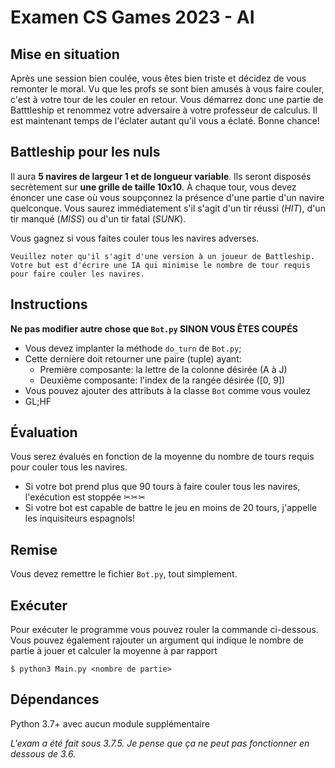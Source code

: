 # Examen CS Games 2023 - AI

## Mise en situation

Après une session bien coulée, vous êtes bien triste et décidez de vous remonter le moral. Vu que les profs se sont bien amusés à vous faire couler, c'est à votre tour de les couler en retour. Vous démarrez donc une partie de Batttleship et renommez votre adversaire à votre professeur de calculus. Il est maintenant temps de l'éclater autant qu'il vous a éclaté. Bonne chance!

## Battleship pour les nuls

Il aura **5 navires de largeur 1 et de longueur variable**. Ils seront disposés secrètement sur **une grille de taille 10x10**. À chaque tour, vous devez énoncer une case où vous soupçonnez la présence d'une partie d'un navire quelconque. Vous saurez immédiatement s'il s'agit d'un tir réussi (*HIT*), d'un tir manqué (*MISS*) ou d'un tir fatal (*SUNK*).

Vous gagnez si vous faites couler tous les navires adverses.

```Veuillez noter qu'il s'agit d'une version à un joueur de Battleship. Votre but est d'écrire une IA qui minimise le nombre de tour requis pour faire couler les navires.```


## Instructions

**Ne pas modifier autre chose que `Bot.py` SINON VOUS ÊTES COUPÉS**

* Vous devez implanter la méthode `do_turn` de `Bot.py`;
* Cette dernière doit retourner une paire (tuple) ayant:
    * Première composante: la lettre de la colonne désirée (A à J)
    * Deuxième composante: l'index de la rangée désirée (\[0, 9\])
* Vous pouvez ajouter des attributs à la classe `Bot` comme vous voulez
* GL;HF

## Évaluation

Vous serez évalués en fonction de la moyenne du nombre de tours requis pour couler tous les navires.

* Si votre bot prend plus que 90 tours à faire couler tous les navires, l'exécution est stoppée ✂✂✂
* Si votre bot est capable de battre le jeu en moins de 20 tours, j'appelle les inquisiteurs espagnols!

## Remise

Vous devez remettre le fichier `Bot.py`, tout simplement.

## Exécuter
Pour exécuter le programme vous pouvez rouler la commande ci-dessous. Vous pouvez également rajouter un argument qui indique le nombre de partie à jouer et calculer la moyenne à par rapport 
```
$ python3 Main.py <nombre de partie>
```

## Dépendances

Python 3.7+ avec aucun module supplémentaire

*L'exam a été fait sous 3.7.5. Je pense que ça ne peut pas fonctionner en dessous de 3.6.*